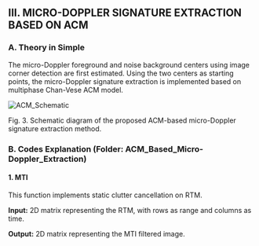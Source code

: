 ## III. MICRO-DOPPLER SIGNATURE EXTRACTION BASED ON ACM ##

### A. Theory in Simple ###

The micro-Doppler foreground and noise background centers using image corner detection are first estimated. Using the two centers as starting points, the micro-Doppler signature extraction is implemented based on multiphase Chan-Vese ACM model.

![ACM_Schematic](https://github.com/user-attachments/assets/0e152377-deaf-4eed-bc82-f599f9b8c97e)

Fig. 3. Schematic diagram of the proposed ACM-based micro-Doppler signature extraction method.

### B. Codes Explanation (Folder: ACM_Based_Micro-Doppler_Extraction) ###

#### 1. MTI  ####

This function implements static clutter cancellation on RTM.

**Input:** 2D matrix representing the RTM, with rows as range and columns as time.

**Output:** 2D matrix representing the MTI filtered image.
